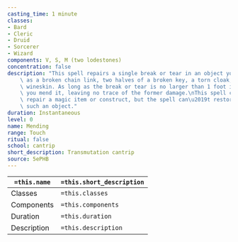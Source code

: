 ```yaml
---
casting_time: 1 minute
classes:
- Bard
- Cleric
- Druid
- Sorcerer
- Wizard
components: V, S, M (two lodestones)
concentration: false
description: "This spell repairs a single break or tear in an object you touch, such\
    \ as a broken chain link, two halves of a broken key, a torn cloak, or a leaking\
    \ wineskin. As long as the break or tear is no larger than 1 foot in any dimension,\
    \ you mend it, leaving no trace of the former damage.\nThis spell can physically\
    \ repair a magic item or construct, but the spell can\u2019t restore magic to\
    \ such an object."
duration: Instantaneous
level: 0
name: Mending
range: Touch
ritual: false
school: cantrip
short_description: Transmutation cantrip
source: 5ePHB
---
```


| `=this.name` | `=this.short_description` |
| ------------ | ------------------------- |
| Classes      | `=this.classes`           |
| Components   | `=this.components`        |
| Duration     | `=this.duration`          |
| Description  | `=this.description`       |